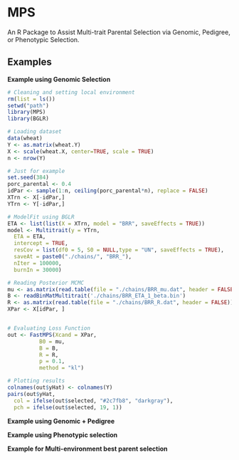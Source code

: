 # MPS
An R Package to Assist Multi-trait Parental Selection via Genomic, Pedigree, or Phenotypic Selection.


## Examples

**Example using Genomic Selection**

```r
# Cleaning and setting local environment
rm(list = ls())
setwd("path")
library(MPS)
library(BGLR)

# Loading dataset
data(wheat)
Y <- as.matrix(wheat.Y)
X <- scale(wheat.X, center=TRUE, scale = TRUE)
n <- nrow(Y)

# Just for example
set.seed(384)
porc_parental <- 0.4
idPar <- sample(1:n, ceiling(porc_parental*n), replace = FALSE)
XTrn <- X[-idPar,]
YTrn <- Y[-idPar,]

# ModelFit using BGLR
ETA <- list(list(X = XTrn, model = "BRR", saveEffects = TRUE))
model <- Multitrait(y = YTrn,
  ETA = ETA,
  intercept = TRUE,
  resCov = list(df0 = 5, S0 = NULL,type = "UN", saveEffects = TRUE),
  saveAt = paste0("./chains/", "BRR_"),
  nIter = 100000,
  burnIn = 30000)

# Reading Posterior MCMC
mu <- as.matrix(read.table(file = "./chains/BRR_mu.dat", header = FALSE))
B <- readBinMatMultitrait('./chains/BRR_ETA_1_beta.bin')
R <- as.matrix(read.table(file = "./chains/BRR_R.dat", header = FALSE))
XPar <- X[idPar, ]


# Evaluating Loss Function
out <- FastMPS(Xcand = XPar,
          B0 = mu,
          B = B,
          R = R,
          p = 0.1,
          method = "kl")

# Plotting results
colnames(out$yHat) <- colnames(Y)
pairs(out$yHat,
  col = ifelse(out$selected, "#2c7fb8", "darkgray"),
  pch = ifelse(out$selected, 19, 1))
```


**Example using Genomic + Pedigree**

**Example using Phenotypic selection**

**Example for Multi-environment best parent selection**
